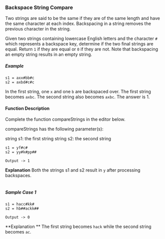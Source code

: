 ### Backspace String Compare

Two strings are said to be the same if they are of the same length and have the same character at each index.
Backspacing in a string removes the previous character in the string.

Given two strings containing lowercase English letters and the character `#` which represents a backspace key, determine
if the two final strings are equal. Return `1` if they are equal or `0` if they are not. Note that backspacing an empty
string results in an empty string.
<br/>

##### Example

 ```
 s1 = axx#bb#c 
s2 = axbd#c#c 
```

In the first string, one `x` and one `b` are backspaced over. The first string becomes `axbc`. The second string also
becomes `axbc`. The answer is 1.
<br/>

#### Function Description

Complete the function compareStrings in the editor below.

compareStrings has the following parameter(s):

string s1: the first string 
string s2: the second string

```
s1 = yf#c# 
s2 = yy#k#pp##
```

```
Output -> 1
```

**Explanation**
Both the strings s1 and s2 result in `y` after processing backspaces.
<br/>
<br/>

##### Sample Case 1
```
s1 = hacc#kk# 
s2 = hb##ackk## 
```
```
Output -> 0
```

**Explanation **
The first string becomes `hack` while the second string becomes `ac`.
